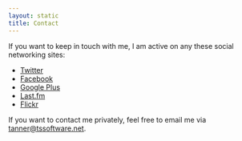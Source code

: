 ```yaml
---
layout: static
title: Contact
---
```


If you want to keep in touch with me, I am active on any these social networking sites:
- [Twitter](https://twitter.com/tannerld)
- [Facebook](https://www.facebook.com/tannerld)
- [Google Plus](https://plus.google.com/108698924239907635066)
- [Last.fm](http://www.last.fm/user/TannerLD)
- [Flickr](http://www.flickr.com/photos/tannerld/)

If you want to contact me privately, feel free to email me via tanner@tssoftware.net.